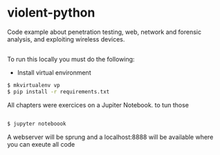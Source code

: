 # violent-python
Code example about penetration testing, web, network and forensic analysis,  and exploiting wireless devices.


##  

To run this locally you must do the following:

- Install virtual environment
```bash
$ mkvirtualenv vp 
$ pip install -r requirements.txt
```

All chapters were exercices on a Jupiter Notebook. to tun those

```bash

$ jupyter noteboook
```

A webserver will be sprung and a localhost:8888 will be available where you can exeute all code 